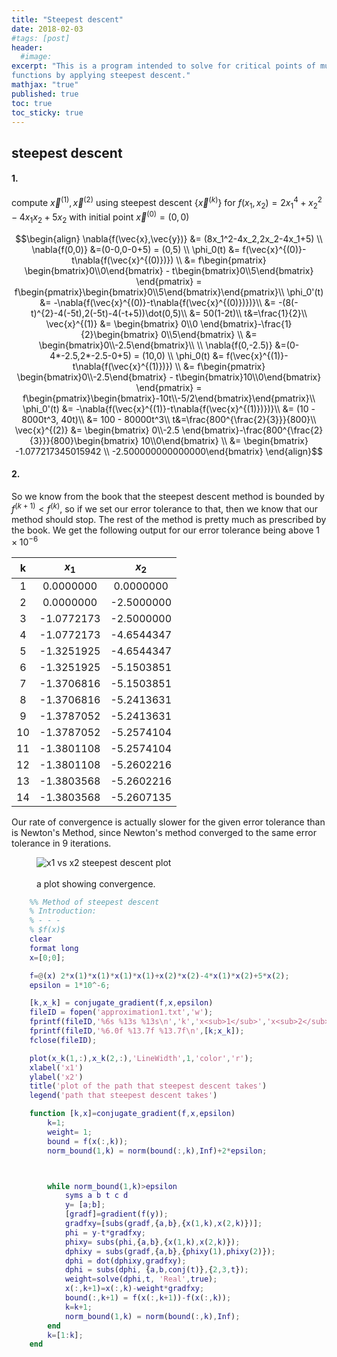 ```yaml
---
title: "Steepest descent"
date: 2018-02-03
#tags: [post]
header:
  #image:
excerpt: "This is a program intended to solve for critical points of multivariable
functions by applying steepest descent."
mathjax: "true"
published: true
toc: true
toc_sticky: true
---
```

## steepest descent

#### 1.
compute $\vec{x}^{(1)},\vec{x}^{(2)}$ using steepest descent $\{\vec{x}^{(k)}\}$ for $f(x_1,x_2)=2x_1^4+x_2^2-4x_1x_2+5x_2$ with initial point $\vec{x}^{(0)}=(0,0)$

$$\begin{align}
\nabla{f(\vec{x},\vec{y})} &= (8x_1^2-4x_2,2x_2-4x_1+5) \\
\nabla{f(0,0)} &=(0-0,0-0+5) = (0,5) \\
\phi_0(t) &= f(\vec{x}^{(0)}-t\nabla{f(\vec{x}^{(0)})}) \\
&= f\begin{pmatrix} \begin{bmatrix}0\\0\end{bmatrix} - t\begin{bmatrix}0\\5\end{bmatrix} \end{pmatrix} = f\begin{pmatrix}\begin{bmatrix}0\\5\end{bmatrix}\end{pmatrix}\\
\phi_0'(t) &= -\nabla{f(\vec{x}^{(0)}-t\nabla{f(\vec{x}^{(0)})})}\\
&= -(8(-t)^{2}-4(-5t),2(-5t)-4(-t+5))\dot(0,5)\\
&= 50(1-2t)\\
t&=\frac{1}{2}\\
\vec{x}^{(1)} &= \begin{bmatrix} 0\\0 \end{bmatrix}-\frac{1}{2}\begin{bmatrix} 0\\5\end{bmatrix} \\
&= \begin{bmatrix}0\\-2.5\end{bmatrix}\\
\\
\nabla{f(0,-2.5)} &=(0-4*-2.5,2*-2.5-0+5) = (10,0) \\
\phi_0(t) &= f(\vec{x}^{(1)}-t\nabla{f(\vec{x}^{(1)})}) \\
&= f\begin{pmatrix} \begin{bmatrix}0\\-2.5\end{bmatrix} - t\begin{bmatrix}10\\0\end{bmatrix} \end{pmatrix} = f\begin{pmatrix}\begin{bmatrix}-10t\\-5/2\end{bmatrix}\end{pmatrix}\\
\phi_0'(t) &= -\nabla{f(\vec{x}^{(1)}-t\nabla{f(\vec{x}^{(1)})})}\\
&=  (10 - 8000t^3,
          40t)\\
&= 100 - 80000t^3\\
t&=\frac{800^{\frac{2}{3}}}{800}\\
\vec{x}^{(2)} &= \begin{bmatrix} 0\\-2.5 \end{bmatrix}-\frac{800^{\frac{2}{3}}}{800}\begin{bmatrix} 10\\0\end{bmatrix} \\
&= \begin{bmatrix}  -1.077217345015942 \\
  -2.500000000000000\end{bmatrix}
\end{align}$$



#### 2.
So we know from the book that the steepest descent method is bounded by $f^{(k+1)}<f^{(k)}$, so if we set our error tolerance to that, then we know that our method should stop. The rest of the method is pretty much as prescribed by the book. We get the following output for our error tolerance being above $1\times10^{-6}$


 |k        |$x_1$       |$x_2$|
|:---:|:---:|:---:|
|     1|     0.0000000|     0.0000000|
|     2|     0.0000000|    -2.5000000|
|     3|    -1.0772173|    -2.5000000|
|     4|    -1.0772173|    -4.6544347|
|     5|    -1.3251925|    -4.6544347|
|     6|    -1.3251925|    -5.1503851|
|     7|    -1.3706816|    -5.1503851|
|     8|    -1.3706816|    -5.2413631|
|     9|    -1.3787052|    -5.2413631|
|    10|    -1.3787052|    -5.2574104|
|    11|    -1.3801108|    -5.2574104|
|    12|    -1.3801108|    -5.2602216|
|    13|    -1.3803568|    -5.2602216|
|    14|    -1.3803568|    -5.2607135|

Our rate of convergence is actually slower for the given error tolerance than is Newton's Method, since Newton's method converged to the same error tolerance in 9 iterations.

<figure>
  <img src="{{ site.baseurl}} /images/operations_reasearch/steepest_descent/Operations_research_homework_8_plot.png" alt="x1 vs x2 steepest descent plot"/>
  <figcaption><br>a plot showing convergence.</figcaption>
</figure>




```matlab
    %% Method of steepest descent
    % Introduction:
    % - - -
    % $f(x)$
    clear
    format long
    x=[0;0];

    f=@(x) 2*x(1)*x(1)*x(1)*x(1)+x(2)*x(2)-4*x(1)*x(2)+5*x(2);
    epsilon = 1*10^-6;

    [k,x_k] = conjugate_gradient(f,x,epsilon)
    fileID = fopen('approximation1.txt','w');
    fprintf(fileID,'%6s %13s %13s\n','k','x<sub>1</sub>','x<sub>2</sub>');
    fprintf(fileID,'%6.0f %13.7f %13.7f\n',[k;x_k]);
    fclose(fileID);

    plot(x_k(1,:),x_k(2,:),'LineWidth',1,'color','r');
    xlabel('x1')
    ylabel('x2')
    title('plot of the path that steepest descent takes')
    legend('path that steepest descent takes')

    function [k,x]=conjugate_gradient(f,x,epsilon)
        k=1;
        weight= 1;
        bound = f(x(:,k));
        norm_bound(1,k) = norm(bound(:,k),Inf)+2*epsilon;



        while norm_bound(1,k)>epsilon
            syms a b t c d
            y= [a;b];
            [gradf]=gradient(f(y));
            gradfxy=[subs(gradf,{a,b},{x(1,k),x(2,k)})];
            phi = y-t*gradfxy;
            phixy= subs(phi,{a,b},{x(1,k),x(2,k)});
            dphixy = subs(gradf,{a,b},{phixy(1),phixy(2)});
            dphi = dot(dphixy,gradfxy);
            dphi = subs(dphi, {a,b,conj(t)},{2,3,t});
            weight=solve(dphi,t, 'Real',true);
            x(:,k+1)=x(:,k)-weight*gradfxy;
            bound(:,k+1) = f(x(:,k+1))-f(x(:,k));
            k=k+1;
            norm_bound(1,k) = norm(bound(:,k),Inf);
        end
        k=[1:k];
    end
  ```
